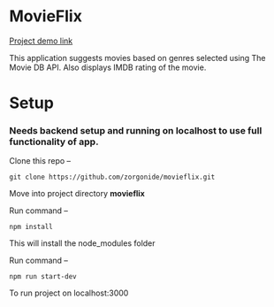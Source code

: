 # MovieFlix
[Project demo link](https://zen-ride-bc37b1.netlify.app/)

This application suggests movies based on genres selected using The Movie DB API. Also displays IMDB rating of the movie.




# Setup

### Needs backend setup and running on localhost to use full functionality of app. 

Clone this repo – 

    git clone https://github.com/zorgonide/movieflix.git

Move into project directory **movieflix**

Run command – 

    npm install

This will install the node_modules folder

Run command – 

    npm run start-dev

To run project on localhost:3000

